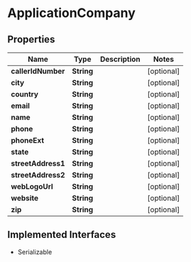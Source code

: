 

# ApplicationCompany


## Properties

| Name | Type | Description | Notes |
|------------ | ------------- | ------------- | -------------|
|**callerIdNumber** | **String** |  |  [optional] |
|**city** | **String** |  |  [optional] |
|**country** | **String** |  |  [optional] |
|**email** | **String** |  |  [optional] |
|**name** | **String** |  |  [optional] |
|**phone** | **String** |  |  [optional] |
|**phoneExt** | **String** |  |  [optional] |
|**state** | **String** |  |  [optional] |
|**streetAddress1** | **String** |  |  [optional] |
|**streetAddress2** | **String** |  |  [optional] |
|**webLogoUrl** | **String** |  |  [optional] |
|**website** | **String** |  |  [optional] |
|**zip** | **String** |  |  [optional] |


## Implemented Interfaces

* Serializable

